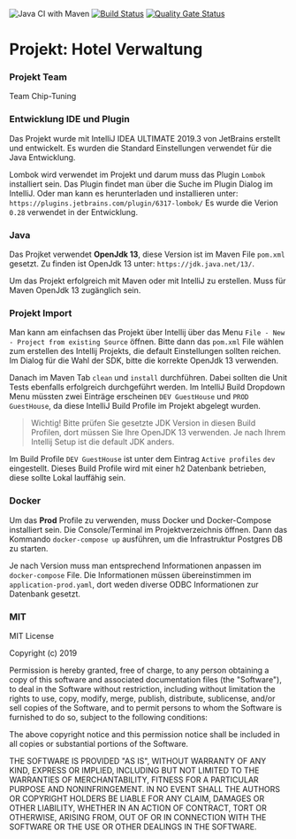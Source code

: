 ![Java CI with Maven](https://github.com/team-chip-tuning/guest-house/workflows/Java%20CI%20with%20Maven/badge.svg)
[![Build Status](https://travis-ci.org/team-chip-tuning/guest-house.svg?branch=master)](https://travis-ci.org/team-chip-tuning/guest-house)
[![Quality Gate Status](https://sonarcloud.io/api/project_badges/measure?project=team-chip-tuning_guest-house&metric=alert_status)](https://sonarcloud.io/dashboard?id=team-chip-tuning_guest-house)

# Projekt: Hotel Verwaltung

### Projekt Team
Team Chip-Tuning

### Entwicklung IDE und Plugin
Das Projekt wurde mit IntelliJ IDEA ULTIMATE 2019.3 von JetBrains erstellt und entwickelt.
Es wurden die Standard Einstellungen verwendet für die Java Entwicklung.

Lombok wird verwendet im Projekt und darum muss das Plugin ```Lombok``` installiert sein.
Das Plugin findet man über die Suche im Plugin Dialog im IntelliJ.
Oder man kann es herunterladen und installieren unter: ``https://plugins.jetbrains.com/plugin/6317-lombok/``
Es wurde die Verion ``0.28`` verwendet in der Entwicklung.

### Java
Das Projket verwendet **OpenJdk 13**, diese Version ist im Maven File ``pom.xml`` gesetzt.
Zu finden ist OpenJdk 13 unter: ``https://jdk.java.net/13/``.

Um das Projekt erfolgreich mit Maven oder mit IntelliJ zu erstellen.
Muss für Maven OpenJdk 13 zugänglich sein.

### Projekt Import
Man kann am einfachsen das Projekt über Intellij über das Menu ``File - New - Project from existing Source`` öffnen.
Bitte dann das ``pom.xml`` File wählen zum erstellen des Intellij Projekts, die default Einstellungen sollten reichen.
Im Dialog für die Wahl der SDK, bitte die korrekte OpenJdk 13 verwenden.

Danach im Maven Tab ``clean`` und ``install`` durchführen. Dabei sollten die Unit Tests ebenfalls erfolgreich durchgeführt werden.
Im IntelliJ Build Dropdown Menu müssten zwei Einträge erscheinen ``DEV GuestHouse`` und ``PROD GuestHouse``, da diese IntelliJ Build Profile im Projekt abgelegt wurden.
> Wichtig!
Bitte prüfen Sie gesetzte JDK Version in diesen Build Profilen, dort müssen Sie Ihre OpenJDK 13 verwenden. Je nach Ihrem Intellij Setup ist die default JDK anders.

Im Build Profile ``DEV GuestHouse`` ist unter dem Eintrag ``Active profiles`` ``dev`` eingestellt.
Dieses Build Profile wird mit einer h2 Datenbank betrieben, diese sollte Lokal lauffähig sein.

### Docker
Um das **Prod** Profile zu verwenden, muss Docker und Docker-Compose installiert sein.
Die Console/Terminal im Projektverzeichnis öffnen.
Dann das Kommando ``docker-compose up`` ausführen, um die Infrastruktur Postgres DB zu starten. 

Je nach Version muss man entsprechend Informationen anpassen im ``docker-compose`` File.
Die Informationen müssen übereinstimmen im ``application-prod.yaml``, dort weden diverse ODBC Informationen zur Datenbank gesetzt.

### MIT
MIT License

Copyright (c) 2019

Permission is hereby granted, free of charge, to any person obtaining a copy
of this software and associated documentation files (the "Software"), to deal
in the Software without restriction, including without limitation the rights
to use, copy, modify, merge, publish, distribute, sublicense, and/or sell
copies of the Software, and to permit persons to whom the Software is
furnished to do so, subject to the following conditions:

The above copyright notice and this permission notice shall be included in all
copies or substantial portions of the Software.

THE SOFTWARE IS PROVIDED "AS IS", WITHOUT WARRANTY OF ANY KIND, EXPRESS OR
IMPLIED, INCLUDING BUT NOT LIMITED TO THE WARRANTIES OF MERCHANTABILITY,
FITNESS FOR A PARTICULAR PURPOSE AND NONINFRINGEMENT. IN NO EVENT SHALL THE
AUTHORS OR COPYRIGHT HOLDERS BE LIABLE FOR ANY CLAIM, DAMAGES OR OTHER
LIABILITY, WHETHER IN AN ACTION OF CONTRACT, TORT OR OTHERWISE, ARISING FROM,
OUT OF OR IN CONNECTION WITH THE SOFTWARE OR THE USE OR OTHER DEALINGS IN THE
SOFTWARE.

